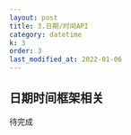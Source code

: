 ```yaml
---
layout: post
title: 3.日期/时间API
category: datetime
k: 3
order: 3
last_modified_at: 2022-01-06
---
```


## 日期时间框架相关
待完成 